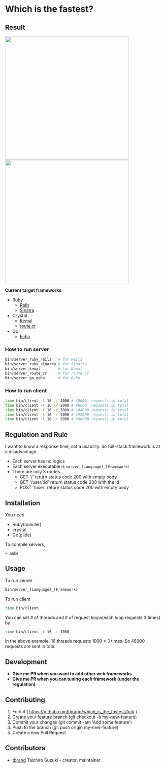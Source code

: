 # Which is the fastest?

## Result

<img src="https://cloud.githubusercontent.com/assets/3483230/24584152/89b2beb6-179e-11e7-8340-abf785e380fd.png" width="400"/>
<img src="https://cloud.githubusercontent.com/assets/3483230/24584153/8b0debe6-179e-11e7-92fa-fb2c7da739f7.png" width="400"/>

**Current target frameworks**
 - Ruby
   - [Rails](https://github.com/rails/rails)
   - [Sinatra](https://github.com/sinatra/sinatra)
 - Crystal
   - [Kemal](https://github.com/kemalcr/kemal)
   - [route.cr](https://github.com/tbrand/route.cr)
 - Go
   - [Echo](https://github.com/labstack/echo)

### How to run server
```bash
bin/server_ruby_rails   # for Rails
bin/server_ruby_sinatra # for Sinatra
bin/server_kemal        # for Kemal
bin/server_route_cr     # for route.cr
bin/server_go_echo      # for Echo
```

### How to run client
```bash
time bin/client -t 16 -r 1000 # 48000  requests in total
time bin/client -t 16 -r 2000 # 96000  requests in total
time bin/client -t 16 -r 3000 # 144000 requests in total
time bin/client -t 16 -r 4000 # 192000 requests in total
time bin/client -t 16 -r 5000 # 240000 requests in total
```

## Regulation and Rule
I want to know a response time, not a usability. So full-stack framework is at a disadvantage.
 - Each server has no logics
 - Each server executable is `server_[Lauguage]_[Framework]`
 - There are only 3 routes
   - GET  '/'         return status code 200 with empty body
   - GET  '/user/:id' return status code 200 with the id
   - POST '/user'     return status code 200 with empty body

## Installation

You need
 - Ruby(bundler)
 - crystal
 - Go(glide)

To compile servers,
```
> make
```

## Usage

To run server
```bash
bin/server_[Language]_[Framework]
```

To run client
```bash
time bin/client
```

You can set # of threads and # of request loops(each loop requests 3 times) by
```bash
time bin/client -t 16 -r 1000
```
In the above example, 16 threads requests 1000 * 3 times.
So 48000 requests are sent in total.

## Development
 - **Give me PR when you want to add other web frameworks**
 - **Give me PR when you can tuning each framework (under the regulation)**

## Contributing

1. Fork it ( https://github.com/tbrand/which_is_the_fastest/fork )
2. Create your feature branch (git checkout -b my-new-feature)
3. Commit your changes (git commit -am 'Add some feature')
4. Push to the branch (git push origin my-new-feature)
5. Create a new Pull Request

## Contributors

- [tbrand](https://github.com/tbrand) Taichiro Suzuki - creator, maintainer
